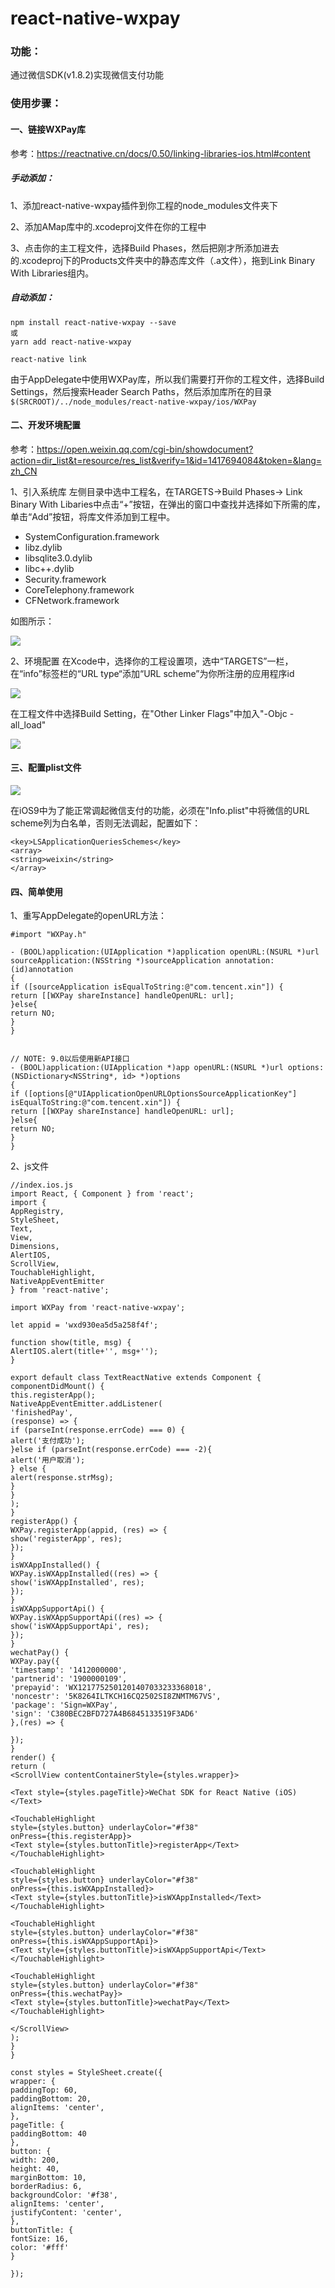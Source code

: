 # react-native-wxpay

### 功能：
通过微信SDK(v1.8.2)实现微信支付功能

### 使用步骤：

#### 一、链接WXPay库

参考：https://reactnative.cn/docs/0.50/linking-libraries-ios.html#content

##### 手动添加：
1、添加react-native-wxpay插件到你工程的node_modules文件夹下

2、添加AMap库中的.xcodeproj文件在你的工程中

3、点击你的主工程文件，选择Build Phases，然后把刚才所添加进去的.xcodeproj下的Products文件夹中的静态库文件（.a文件），拖到Link Binary With Libraries组内。

##### 自动添加：
```
npm install react-native-wxpay --save
或
yarn add react-native-wxpay

react-native link
```

由于AppDelegate中使用WXPay库，所以我们需要打开你的工程文件，选择Build Settings，然后搜索Header Search Paths，然后添加库所在的目录 `$(SRCROOT)/../node_modules/react-native-wxpay/ios/WXPay`


#### 二、开发环境配置

参考：https://open.weixin.qq.com/cgi-bin/showdocument?action=dir_list&t=resource/res_list&verify=1&id=1417694084&token=&lang=zh_CN

1、引入系统库
左侧目录中选中工程名，在TARGETS->Build Phases-> Link Binary With Libaries中点击“+”按钮，在弹出的窗口中查找并选择如下所需的库，单击“Add”按钮，将库文件添加到工程中。

- SystemConfiguration.framework
- libz.dylib
- libsqlite3.0.dylib
- libc++.dylib
- Security.framework
- CoreTelephony.framework
- CFNetwork.framework

如图所示：

![](http://upload-images.jianshu.io/upload_images/2093433-56088c5af2abdec5.png?imageMogr2/auto-orient/strip%7CimageView2/2/w/1240)


2、环境配置
在Xcode中，选择你的工程设置项，选中“TARGETS”一栏，在“info”标签栏的“URL type“添加“URL scheme”为你所注册的应用程序id

![](http://upload-images.jianshu.io/upload_images/2093433-3693b1bff95bf928.png?imageMogr2/auto-orient/strip%7CimageView2/2/w/1240)

在工程文件中选择Build Setting，在"Other Linker Flags"中加入"-Objc -all_load"

![](http://upload-images.jianshu.io/upload_images/2093433-8f42a230dcc58456.png?imageMogr2/auto-orient/strip%7CimageView2/2/w/1240)


#### 三、配置plist文件

![](http://upload-images.jianshu.io/upload_images/2093433-2d1868511e3a3ee4.jpeg?imageMogr2/auto-orient/strip%7CimageView2/2/w/1240)

在iOS9中为了能正常调起微信支付的功能，必须在"Info.plist"中将微信的URL scheme列为白名单，否则无法调起，配置如下：
```
<key>LSApplicationQueriesSchemes</key>
<array>
<string>weixin</string>
</array>
```

#### 四、简单使用

1、重写AppDelegate的openURL方法：
```
#import "WXPay.h"

- (BOOL)application:(UIApplication *)application openURL:(NSURL *)url sourceApplication:(NSString *)sourceApplication annotation:(id)annotation
{
if ([sourceApplication isEqualToString:@"com.tencent.xin"]) {
return [[WXPay shareInstance] handleOpenURL: url];
}else{
return NO;
}
}


// NOTE: 9.0以后使用新API接口
- (BOOL)application:(UIApplication *)app openURL:(NSURL *)url options:(NSDictionary<NSString*, id> *)options
{
if ([options[@"UIApplicationOpenURLOptionsSourceApplicationKey"]  isEqualToString:@"com.tencent.xin"]) {
return [[WXPay shareInstance] handleOpenURL: url];
}else{
return NO;
}
}
```
2、js文件
```
//index.ios.js
import React, { Component } from 'react';
import {
AppRegistry,
StyleSheet,
Text,
View,
Dimensions,
AlertIOS,
ScrollView,
TouchableHighlight,
NativeAppEventEmitter
} from 'react-native';

import WXPay from 'react-native-wxpay';

let appid = 'wxd930ea5d5a258f4f';

function show(title, msg) {
AlertIOS.alert(title+'', msg+'');
}

export default class TextReactNative extends Component {
componentDidMount() {
this.registerApp();
NativeAppEventEmitter.addListener(
'finishedPay',
(response) => {
if (parseInt(response.errCode) === 0) {
alert('支付成功');
}else if (parseInt(response.errCode) === -2){
alert('用户取消');
} else {
alert(response.strMsg);
}
}
);
}
registerApp() {
WXPay.registerApp(appid, (res) => {
show('registerApp', res);
});
}
isWXAppInstalled() {
WXPay.isWXAppInstalled((res) => {
show('isWXAppInstalled', res);
});
}
isWXAppSupportApi() {
WXPay.isWXAppSupportApi((res) => {
show('isWXAppSupportApi', res);
});
}
wechatPay() {
WXPay.pay({
'timestamp': '1412000000',
'partnerid': '1900000109',
'prepayid': 'WX1217752501201407033233368018',
'noncestr': '5K8264ILTKCH16CQ2502SI8ZNMTM67VS',
'package': 'Sign=WXPay',
'sign': 'C380BEC2BFD727A4B6845133519F3AD6'
},(res) => {

});
}
render() {
return (
<ScrollView contentContainerStyle={styles.wrapper}>

<Text style={styles.pageTitle}>WeChat SDK for React Native (iOS)</Text>

<TouchableHighlight
style={styles.button} underlayColor="#f38"
onPress={this.registerApp}>
<Text style={styles.buttonTitle}>registerApp</Text>
</TouchableHighlight>

<TouchableHighlight
style={styles.button} underlayColor="#f38"
onPress={this.isWXAppInstalled}>
<Text style={styles.buttonTitle}>isWXAppInstalled</Text>
</TouchableHighlight>

<TouchableHighlight
style={styles.button} underlayColor="#f38"
onPress={this.isWXAppSupportApi}>
<Text style={styles.buttonTitle}>isWXAppSupportApi</Text>
</TouchableHighlight>

<TouchableHighlight
style={styles.button} underlayColor="#f38"
onPress={this.wechatPay}>
<Text style={styles.buttonTitle}>wechatPay</Text>
</TouchableHighlight>

</ScrollView>
);
}
}

const styles = StyleSheet.create({
wrapper: {
paddingTop: 60,
paddingBottom: 20,
alignItems: 'center',
},
pageTitle: {
paddingBottom: 40
},
button: {
width: 200,
height: 40,
marginBottom: 10,
borderRadius: 6,
backgroundColor: '#f38',
alignItems: 'center',
justifyContent: 'center',
},
buttonTitle: {
fontSize: 16,
color: '#fff'
}

});
```

